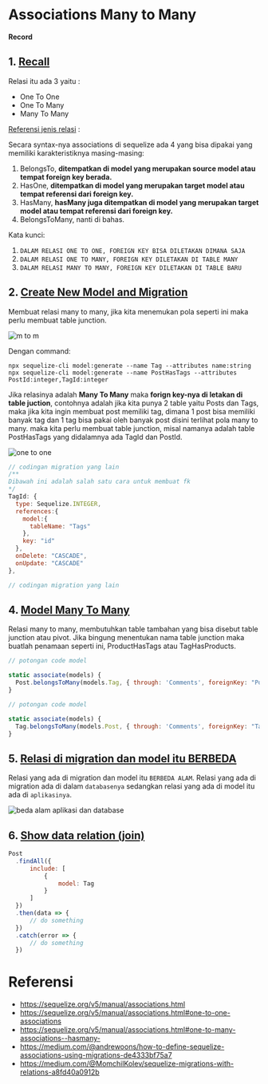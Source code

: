 # Associations Many to Many

**Record**

## 1. [Recall](https://sequelize.org/v5/manual/associations.html)
Relasi itu ada 3 yaitu :
- One To One
- One To Many
- Many To Many

[Referensi jenis relasi](https://database.guide/the-3-types-of-relationships-in-database-design/) :

Secara syntax-nya associations di sequelize ada 4 yang bisa dipakai yang memiliki karakteristiknya masing-masing:
1. BelongsTo, **ditempatkan di model yang merupakan source model atau tempat foreign key berada.**
2. HasOne, **ditempatkan di model yang merupakan target model atau tempat referensi dari foreign key.**
3. HasMany, **hasMany juga ditempatkan di model yang merupakan target model atau tempat referensi dari foreign key.**
4. BelongsToMany, nanti di bahas.

Kata kunci:
1. `DALAM RELASI ONE TO ONE, FOREIGN KEY BISA DILETAKAN DIMANA SAJA`
2. `DALAM RELASI ONE TO MANY, FOREIGN KEY DILETAKAN DI TABLE MANY`
3. `DALAM RELASI MANY TO MANY, FOREIGN KEY DILETAKAN DI TABLE BARU`

## 2. [Create New Model and Migration](https://sequelize.org/master/manual/migrations.html#migration-skeleton)

Membuat relasi many to many, jika kita menemukan pola seperti ini maka perlu membuat table junction.

![m to m](https://raw.githubusercontent.com/teddyKoerniadi/my-note/master/images/mtomv4.png)

Dengan command: 

```npx sequelize-cli model:generate --name Tag --attributes name:string```
```npx sequelize-cli model:generate --name PostHasTags --attributes PostId:integer,TagId:integer```


Jika relasinya adalah **Many To Many** maka **forign key-nya di letakan di table juction**, contohnya adalah jika kita punya 2 table yaitu Posts dan Tags, maka jika kita ingin membuat post memiliki tag, dimana 1 post bisa memiliki banyak tag dan 1 tag bisa pakai oleh banyak post disini terlihat pola many to many. maka kita perlu membuat table junction, misal namanya adalah table PostHasTags yang didalamnya ada TagId dan PostId.

![one to one](https://raw.githubusercontent.com/teddyKoerniadi/my-note/master/images/mtomv5.png)

```js
// codingan migration yang lain
/**
Dibawah ini adalah salah satu cara untuk membuat fk
*/
TagId: {
  type: Sequelize.INTEGER,
  references:{
    model:{
      tableName: "Tags"
    },
    key: "id"
  },
  onDelete: "CASCADE",
  onUpdate: "CASCADE"
},

// codingan migration yang lain
```

## 4. [Model Many To Many](https://sequelize.org/v5/manual/associations.html#belongs-to-many-associations)
Relasi many to many, membutuhkan table tambahan yang bisa disebut table junction atau pivot. Jika bingung menentukan nama table junction maka buatlah penamaan seperti ini, ProductHasTags atau TagHasProducts. 

```js
// potongan code model

static associate(models) {
  Post.belongsToMany(models.Tag, { through: 'Comments', foreignKey: "PostId" });
}

```

```js
// potongan code model

static associate(models) {
  Tag.belongsToMany(models.Post, { through: 'Comments', foreignKey: "TagId" });
}

```

## 5. [Relasi di migration dan model itu BERBEDA](https://sequelize.org/v5/manual/associations.html)

Relasi yang ada di migration dan model itu `BERBEDA ALAM`. Relasi yang ada di migration ada di dalam `databasenya` sedangkan relasi yang ada di model itu ada di `aplikasinya`.

![beda alam aplikasi dan database](https://raw.githubusercontent.com/teddyKoerniadi/my-note/master/images/Screenshot_8.png)

## 6. [Show data relation (join)](https://sequelize.org/v5/manual/querying.html#relations---associations)
```js
Post
  .findAll({
      include: [
          { 
              model: Tag
          }
      ]
  })
  .then(data => {
      // do something
  })
  .catch(error => {
      // do something
  })
```

# Referensi 
- https://sequelize.org/v5/manual/associations.html
- https://sequelize.org/v5/manual/associations.html#one-to-one-associations
- https://sequelize.org/v5/manual/associations.html#one-to-many-associations--hasmany-
- https://medium.com/@andrewoons/how-to-define-sequelize-associations-using-migrations-de4333bf75a7
- https://medium.com/@MomchilKolev/sequelize-migrations-with-relations-a8fd40a0912b
